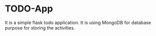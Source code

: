 # TODO-App
It is a simple flask todo application. It is using MongoDB for database purpose for storing the activities.
